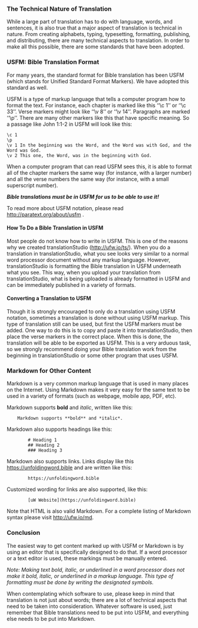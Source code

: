 
### The Technical Nature of Translation

While a large part of translation has to do with language, words, and sentences, it is also true that a major aspect of translation is technical in nature. From creating alphabets, typing, typesetting, formatting, publishing, and distributing, there are many technical aspects to translation. In order to make all this possible, there are some standards that have been adopted.

### USFM: Bible Translation Format

For many years, the standard format for Bible translation has been USFM (which stands for Unified Standard Format Markers). We have adopted this standard as well.

USFM is a type of markup language that tells a computer program how to format the text. For instance, each chapter is marked like this ‘‘\c 1’’ or ‘‘\c 33’’. Verse markers might look like ‘‘\v 8’’ or ‘‘\v 14’’. Paragraphs are marked ‘‘\p’’. There are many other markers like this that have specific meaning. So a passage like John 1:1-2 in USFM will look like this:

    \c 1
    \p
    \v 1 In the beginning was the Word, and the Word was with God, and the Word was God.
    \v 2 This one, the Word, was in the beginning with God.

When a computer program that can read USFM sees this, it is able to format all of the chapter markers the same way (for instance, with a larger number) and all the verse numbers the same way (for instance, with a small superscript number).

***Bible translations must be in USFM for us to be able to use it!***

To read more about USFM notation, please read http://paratext.org/about/usfm .

#### How To Do a Bible Translation in USFM

Most people do not know how to write in USFM. This is one of the reasons why we created translationStudio (http://ufw.io/ts/). When you do a translation in translationStudio, what you see looks very similar to a normal word processor document without any markup language. However, translationStudio is formatting the Bible translation in USFM underneath what you see. This way, when you upload your translation from translationStudio, what is being uploaded is already formatted in USFM and can be immediately published in a variety of formats.

#### Converting a Translation to USFM

Though it is strongly encouraged to only do a translation using USFM notation, sometimes a translation is done without using USFM markup. This type of translation still can be used, but first the USFM markers must be added. One way to do this is to copy and paste it into translationStudio, then place the verse markers in the correct place. When this is done, the translation will be able to be exported as USFM. This is a very arduous task, so we strongly recommend doing your Bible translation work from the beginning in translationStudio or some other program that uses USFM.


### Markdown for Other Content

Markdown is a very common markup language that is used in many places on the Internet.  Using Markdown makes it very easy for the same text to be used in a variety of formats (such as webpage, mobile app, PDF, etc).

Markdown supports **bold** and *italic*, written like this:

        Markdown supports **bold** and *italic*.

Markdown also supports headings like this:

            # Heading 1
            ## Heading 2
            ### Heading 3

Markdown also supports links. Links display like this https://unfoldingword.bible and are written like this:

            https://unfoldingword.bible

Customized wording for links are also supported, like this:

            [uW Website](https://unfoldingword.bible)

Note that HTML is also valid Markdown.  For a complete listing of Markdown syntax please visit http://ufw.io/md.

### Conclusion

The easiest way to get content marked up with USFM or Markdown is by using an editor that is specifically designed to do that. If a word processor or a text editor is used, these markings must be manually entered.

*Note: Making text bold, italic, or underlined in a word processor does not make it bold, italic, or underlined in a markup language. This type of formatting must be done by writing the designated symbols.*

When contemplating which software to use, please keep in mind that translation is not just about words; there are a lot of technical aspects that need to be taken into consideration. Whatever software is used, just remember that Bible translations need to be put into USFM, and everything else needs to be put into Markdown.
